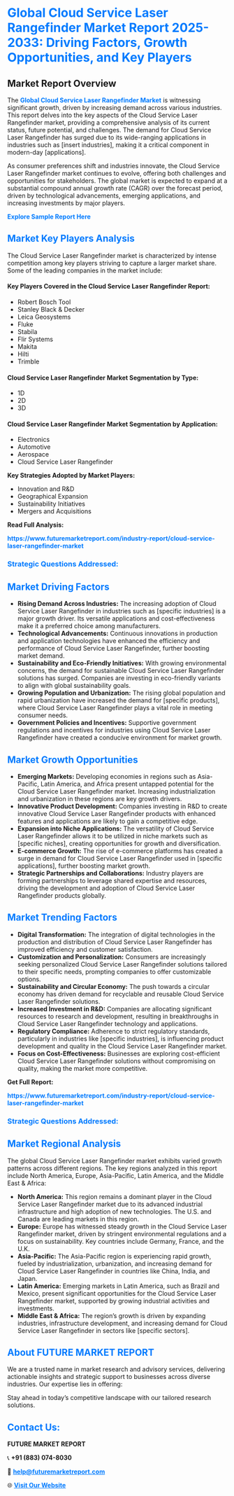 <h1 style="color: #007BFF;">Global Cloud Service Laser Rangefinder Market Report 2025-2033: Driving Factors, Growth Opportunities, and Key Players</h1>

<section id="overview">
<h2>Market Report Overview</h2>
<p>The <a href="https://www.futuremarketreport.com/industry-report/cloud-service-laser-rangefinder-market" style="color: #007BFF; text-decoration: none;"><strong>Global Cloud Service Laser Rangefinder Market</strong></a> is witnessing significant growth, driven by increasing demand across various industries. This report delves into the key aspects of the Cloud Service Laser Rangefinder market, providing a comprehensive analysis of its current status, future potential, and challenges. The demand for Cloud Service Laser Rangefinder has surged due to its wide-ranging applications in industries such as [insert industries], making it a critical component in modern-day [applications].</p>
<p>As consumer preferences shift and industries innovate, the Cloud Service Laser Rangefinder market continues to evolve, offering both challenges and opportunities for stakeholders. The global market is expected to expand at a substantial compound annual growth rate (CAGR) over the forecast period, driven by technological advancements, emerging applications, and increasing investments by major players.</p>
</section>

<section id="overview">
<p><a href="https://www.futuremarketreport.com/request-sample/reportId=127806" style="color: #007BFF; text-decoration: none;"><strong>Explore Sample Report Here</strong></a></p>
</section>

<section id="key-players">
<h2 style="color: #007BFF;">Market Key Players Analysis</h2>
<p>The Cloud Service Laser Rangefinder market is characterized by intense competition among key players striving to capture a larger market share. Some of the leading companies in the market include:</p>
<h4>Key Players Covered in the Cloud Service Laser Rangefinder Report:</h4>
<ul><li>Robert Bosch Tool</li><li>Stanley Black &amp; Decker</li><li>Leica Geosystems</li><li>Fluke</li><li>Stabila</li><li>Flir Systems</li><li>Makita</li><li>Hilti</li><li>Trimble</li></ul>
<h4>Cloud Service Laser Rangefinder Market Segmentation by Type:</h4>
<ul><li>1D</li><li>2D</li><li>3D</li></ul>

<h4>Cloud Service Laser Rangefinder Market Segmentation by Application:</h4>
<ul><li>Electronics</li><li>Automotive</li><li>Aerospace</li><li>Cloud Service Laser Rangefinder</li></ul>
<p><strong>Key Strategies Adopted by Market Players:</strong></p>
<ul>
<li>Innovation and R&D</li>
<li>Geographical Expansion</li>
<li>Sustainability Initiatives</li>
<li>Mergers and Acquisitions</li>
</ul>
</section>

<section>
<p><strong>Read Full Analysis: </strong></p><a href="https://www.futuremarketreport.com/industry-report/cloud-service-laser-rangefinder-market" style="color: #007BFF; text-decoration: none;"><strong>https://www.futuremarketreport.com/industry-report/cloud-service-laser-rangefinder-market</strong></a>
<h3 style="color: #007BFF;">Strategic Questions Addressed:</h3>
</section>

<section id="driving-factors">
<h2 style="color: #007BFF;">Market Driving Factors</h2>
<ul>
<li><strong>Rising Demand Across Industries:</strong> The increasing adoption of Cloud Service Laser Rangefinder in industries such as [specific industries] is a major growth driver. Its versatile applications and cost-effectiveness make it a preferred choice among manufacturers.</li>
<li><strong>Technological Advancements:</strong> Continuous innovations in production and application technologies have enhanced the efficiency and performance of Cloud Service Laser Rangefinder, further boosting market demand.</li>
<li><strong>Sustainability and Eco-Friendly Initiatives:</strong> With growing environmental concerns, the demand for sustainable Cloud Service Laser Rangefinder solutions has surged. Companies are investing in eco-friendly variants to align with global sustainability goals.</li>
<li><strong>Growing Population and Urbanization:</strong> The rising global population and rapid urbanization have increased the demand for [specific products], where Cloud Service Laser Rangefinder plays a vital role in meeting consumer needs.</li>
<li><strong>Government Policies and Incentives:</strong> Supportive government regulations and incentives for industries using Cloud Service Laser Rangefinder have created a conducive environment for market growth.</li>
</ul>
</section>

<section id="growth-opportunities">
<h2 style="color: #007BFF;">Market Growth Opportunities</h2>
<ul>
<li><strong>Emerging Markets:</strong> Developing economies in regions such as Asia-Pacific, Latin America, and Africa present untapped potential for the Cloud Service Laser Rangefinder market. Increasing industrialization and urbanization in these regions are key growth drivers.</li>
<li><strong>Innovative Product Development:</strong> Companies investing in R&D to create innovative Cloud Service Laser Rangefinder products with enhanced features and applications are likely to gain a competitive edge.</li>
<li><strong>Expansion into Niche Applications:</strong> The versatility of Cloud Service Laser Rangefinder allows it to be utilized in niche markets such as [specific niches], creating opportunities for growth and diversification.</li>
<li><strong>E-commerce Growth:</strong> The rise of e-commerce platforms has created a surge in demand for Cloud Service Laser Rangefinder used in [specific applications], further boosting market growth.</li>
<li><strong>Strategic Partnerships and Collaborations:</strong> Industry players are forming partnerships to leverage shared expertise and resources, driving the development and adoption of Cloud Service Laser Rangefinder products globally.</li>
</ul>
</section>

<section id="trending-factors">
<h2 style="color: #007BFF;">Market Trending Factors</h2>
<ul>
<li><strong>Digital Transformation:</strong> The integration of digital technologies in the production and distribution of Cloud Service Laser Rangefinder has improved efficiency and customer satisfaction.</li>
<li><strong>Customization and Personalization:</strong> Consumers are increasingly seeking personalized Cloud Service Laser Rangefinder solutions tailored to their specific needs, prompting companies to offer customizable options.</li>
<li><strong>Sustainability and Circular Economy:</strong> The push towards a circular economy has driven demand for recyclable and reusable Cloud Service Laser Rangefinder solutions.</li>
<li><strong>Increased Investment in R&D:</strong> Companies are allocating significant resources to research and development, resulting in breakthroughs in Cloud Service Laser Rangefinder technology and applications.</li>
<li><strong>Regulatory Compliance:</strong> Adherence to strict regulatory standards, particularly in industries like [specific industries], is influencing product development and quality in the Cloud Service Laser Rangefinder market.</li>
<li><strong>Focus on Cost-Effectiveness:</strong> Businesses are exploring cost-efficient Cloud Service Laser Rangefinder solutions without compromising on quality, making the market more competitive.</li>
</ul>
</section>

<section>
<p><strong>Get Full Report: </strong></p><a href="https://www.futuremarketreport.com/industry-report/cloud-service-laser-rangefinder-market" style="color: #007BFF; text-decoration: none;"><strong>https://www.futuremarketreport.com/industry-report/cloud-service-laser-rangefinder-market</strong></a>
<h3 style="color: #007BFF;">Strategic Questions Addressed:</h3>
</section>


<section id="regional-analysis">
<h2 style="color: #007BFF;">Market Regional Analysis</h2>
<p>The global Cloud Service Laser Rangefinder market exhibits varied growth patterns across different regions. The key regions analyzed in this report include North America, Europe, Asia-Pacific, Latin America, and the Middle East & Africa:</p>
<ul>
<li><strong>North America:</strong> This region remains a dominant player in the Cloud Service Laser Rangefinder market due to its advanced industrial infrastructure and high adoption of new technologies. The U.S. and Canada are leading markets in this region.</li>
<li><strong>Europe:</strong> Europe has witnessed steady growth in the Cloud Service Laser Rangefinder market, driven by stringent environmental regulations and a focus on sustainability. Key countries include Germany, France, and the U.K.</li>
<li><strong>Asia-Pacific:</strong> The Asia-Pacific region is experiencing rapid growth, fueled by industrialization, urbanization, and increasing demand for Cloud Service Laser Rangefinder in countries like China, India, and Japan.</li>
<li><strong>Latin America:</strong> Emerging markets in Latin America, such as Brazil and Mexico, present significant opportunities for the Cloud Service Laser Rangefinder market, supported by growing industrial activities and investments.</li>
<li><strong>Middle East & Africa:</strong> The region’s growth is driven by expanding industries, infrastructure development, and increasing demand for Cloud Service Laser Rangefinder in sectors like [specific sectors].</li>
</ul>
</section>

<footer>
<h2 style="color: #007BFF;">About FUTURE MARKET REPORT</h2>
<p>We are a trusted name in market research and advisory services, delivering actionable insights and strategic support to businesses across diverse industries. Our expertise lies in offering:</p>

<p>Stay ahead in today’s competitive landscape with our tailored research solutions.</p>

<h2 style="color: #007BFF;">Contact Us:</h2>
<p><strong>FUTURE MARKET REPORT</strong></p>
<p>📞 <strong>+91 (883) 074-8030</strong></p>
<p>📧 <strong><a href="mailto:help@futuremarketreport.com" style="color: #007BFF;">help@futuremarketreport.com</a></strong></p>
<p>🌐 <strong><a href="https://www.futuremarketreport.com/" style="color: #007BFF;">Visit Our Website</a></strong></p>
</footer>